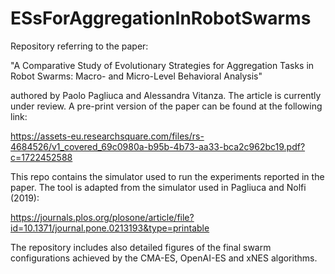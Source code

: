 # ESsForAggregationInRobotSwarms

Repository referring to the paper:

"A Comparative Study of Evolutionary Strategies for Aggregation Tasks in Robot Swarms: Macro- and Micro-Level Behavioral Analysis"

authored by Paolo Pagliuca and Alessandra Vitanza. The article is currently under review. A pre-print version of the paper can be found at the following link:

https://assets-eu.researchsquare.com/files/rs-4684526/v1_covered_69c0980a-b95b-4b73-aa33-bca2c962bc19.pdf?c=1722452588

This repo contains the simulator used to run the experiments reported in the paper. The tool is adapted from the simulator used in Pagliuca and Nolfi (2019):

https://journals.plos.org/plosone/article/file?id=10.1371/journal.pone.0213193&type=printable

The repository includes also detailed figures of the final swarm configurations achieved by the CMA-ES, OpenAI-ES and xNES algorithms.
